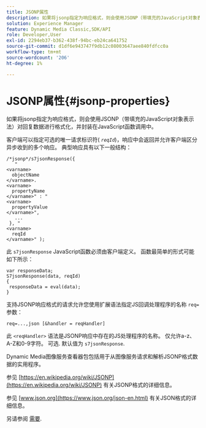 ```yaml
---
title: JSONP属性
description: 如果将jsonp指定为响应格式，则会使用JSONP（带填充的JavaScript对象表示法）对回复数据进行格式化，并封装在JavaScript函数调用中。
solution: Experience Manager
feature: Dynamic Media Classic,SDK/API
role: Developer,User
exl-id: 2294eb37-b362-438f-94bc-eb24ca641752
source-git-commit: d1df6e943747f9db12c08003647aee840fdfcc0a
workflow-type: tm+mt
source-wordcount: '206'
ht-degree: 1%

---
```


# JSONP属性{#jsonp-properties}

如果将jsonp指定为响应格式，则会使用JSONP（带填充的JavaScript对象表示法）对回复数据进行格式化，并封装在JavaScript函数调用中。

客户端可以指定可选的唯一请求标识符( *`reqId`*)，响应中会返回并允许客户端区分异步收到的多个响应。 典型响应具有以下一般结构：

```
/*jsonp*/s7jsonResponse({ 
   " 
<varname>
  objectName 
</varname>. 
<varname>
  propertyName 
</varname>" : " 
<varname>
  propertyValue 
</varname>", 
   ... 
 }, " 
<varname>
  reqId 
</varname>" );
```

此 `s7jsonResponse` JavaScript函数必须由客户端定义。 函数最简单的形式可能如下所示：

```
var responseData; 
S7jsonResponse(data, reqId) 
{ 
 responseData = eval(data); 
}
```

支持JSONP响应格式的请求允许您使用扩展语法指定JS回调处理程序的名称 `req=` 参数：

`req=...,json [&handler = reqHandler]`

此 `<reqHandler>` 语法是JSONP响应中存在的JS处理程序的名称。 仅允许a-z、A-Z和0-9字符。 可选. 默认值为 `s7jsonResponse`.

Dynamic Media图像服务查看器包包括用于从图像服务请求和解析JSONP格式数据的实用程序。

参见 [https://en.wikipedia.org/wiki/JSONP](https://en.wikipedia.org/wiki/JSONP) 有关JSONP格式的详细信息。

参见 [www.json.org](https://www.json.org/json-en.html) 有关JSON格式的详细信息。

另请参阅 [需要](../../../../../../is-api/http-ref/image-serving-api-ref/c-http-protocol-reference/c-command-reference/r-req/r-req.md#reference-907cdb4a97034db7ad94695f25552e76).
